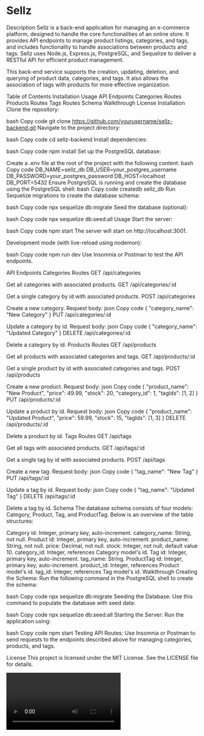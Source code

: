 # Sellz

Description
Sellz is a back-end application for managing an e-commerce platform, designed to handle the core functionalities of an online store. It provides API endpoints to manage product listings, categories, and tags, and includes functionality to handle associations between products and tags. Sellz uses Node.js, Express.js, PostgreSQL, and Sequelize to deliver a RESTful API for efficient product management.

This back-end service supports the creation, updating, deletion, and querying of product data, categories, and tags. It also allows the association of tags with products for more effective organization.

Table of Contents
Installation
Usage
API Endpoints
Categories Routes
Products Routes
Tags Routes
Schema
Walkthrough
License
Installation
Clone the repository:

bash
Copy code
git clone https://github.com/yourusername/sellz-backend.git
Navigate to the project directory:

bash
Copy code
cd sellz-backend
Install dependencies:

bash
Copy code
npm install
Set up the PostgreSQL database:

Create a .env file at the root of the project with the following content:
bash
Copy code
DB_NAME=sellz_db
DB_USER=your_postgres_username
DB_PASSWORD=your_postgres_password
DB_HOST=localhost
DB_PORT=5432
Ensure PostgreSQL is running and create the database using the PostgreSQL shell:
bash
Copy code
createdb sellz_db
Run Sequelize migrations to create the database schema:

bash
Copy code
npx sequelize db:migrate
Seed the database (optional):

bash
Copy code
npx sequelize db:seed:all
Usage
Start the server:

bash
Copy code
npm start
The server will start on http://localhost:3001.

Development mode (with live-reload using nodemon):

bash
Copy code
npm run dev
Use Insomnia or Postman to test the API endpoints.

API Endpoints
Categories Routes
GET /api/categories

Get all categories with associated products.
GET /api/categories/:id

Get a single category by id with associated products.
POST /api/categories

Create a new category.
Request body:
json
Copy code
{
  "category_name": "New Category"
}
PUT /api/categories/:id

Update a category by id.
Request body:
json
Copy code
{
  "category_name": "Updated Category"
}
DELETE /api/categories/:id

Delete a category by id.
Products Routes
GET /api/products

Get all products with associated categories and tags.
GET /api/products/:id

Get a single product by id with associated categories and tags.
POST /api/products

Create a new product.
Request body:
json
Copy code
{
  "product_name": "New Product",
  "price": 49.99,
  "stock": 20,
  "category_id": 1,
  "tagIds": [1, 2]
}
PUT /api/products/:id

Update a product by id.
Request body:
json
Copy code
{
  "product_name": "Updated Product",
  "price": 59.99,
  "stock": 15,
  "tagIds": [1, 3]
}
DELETE /api/products/:id

Delete a product by id.
Tags Routes
GET /api/tags

Get all tags with associated products.
GET /api/tags/:id

Get a single tag by id with associated products.
POST /api/tags

Create a new tag.
Request body:
json
Copy code
{
  "tag_name": "New Tag"
}
PUT /api/tags/:id

Update a tag by id.
Request body:
json
Copy code
{
  "tag_name": "Updated Tag"
}
DELETE /api/tags/:id

Delete a tag by id.
Schema
The database schema consists of four models: Category, Product, Tag, and ProductTag. Below is an overview of the table structures:

Category
id: Integer, primary key, auto-increment.
category_name: String, not null.
Product
id: Integer, primary key, auto-increment.
product_name: String, not null.
price: Decimal, not null.
stock: Integer, not null, default value 10.
category_id: Integer, references Category model's id.
Tag
id: Integer, primary key, auto-increment.
tag_name: String.
ProductTag
id: Integer, primary key, auto-increment.
product_id: Integer, references Product model's id.
tag_id: Integer, references Tag model's id.
Walkthrough
Creating the Schema: Run the following command in the PostgreSQL shell to create the schema:

bash
Copy code
npx sequelize db:migrate
Seeding the Database: Use this command to populate the database with seed data:

bash
Copy code
npx sequelize db:seed:all
Starting the Server: Run the application using:

bash
Copy code
npm start
Testing API Routes: Use Insomnia or Postman to send requests to the endpoints described above for managing categories, products, and tags.

License
This project is licensed under the MIT License. See the LICENSE file for details.


<video src=""></video>